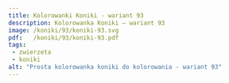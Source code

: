 ```yaml
---
title: Kolorowanki Koniki - wariant 93
description: Kolorowanka Koniki – wariant 93
image: /koniki/93/koniki-93.svg
pdf:   /koniki/93/koniki-93.pdf
tags:
 - zwierzeta
 - koniki
alt: "Prosta kolorowanka koniki do kolorowania - wariant 93"
---
```

